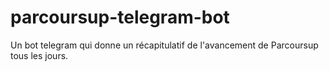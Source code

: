 # parcoursup-telegram-bot
Un bot telegram qui donne un récapitulatif de l'avancement de Parcoursup tous les jours.

